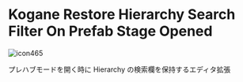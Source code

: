 # Kogane Restore Hierarchy Search Filter On Prefab Stage Opened

![icon465](https://user-images.githubusercontent.com/6134875/195973882-7d1c3b56-985f-4e8c-8ffa-48c755c60e6a.gif)

プレハブモードを開く時に Hierarchy の検索欄を保持するエディタ拡張
